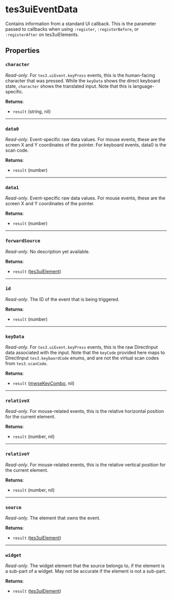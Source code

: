 # tes3uiEventData
<div class="search_terms" style="display: none">tes3uieventdata, eventdata</div>

<!---
	This file is autogenerated. Do not edit this file manually. Your changes will be ignored.
	More information: https://github.com/MWSE/MWSE/tree/master/docs
-->

Contains information from a standard UI callback. This is the parameter passed to callbacks when using `:register`, `:registerBefore`, or `:registerAfter` on tes3uiElements.

## Properties

### `character`
<div class="search_terms" style="display: none">character</div>

*Read-only*. For `tes3.uiEvent.keyPress` events, this is the human-facing character that was pressed. While the `keyData` shows the direct keyboard state, `character` shows the translated input. Note that this is language-specific.

**Returns**:

* `result` (string, nil)

***

### `data0`
<div class="search_terms" style="display: none">data0</div>

*Read-only*. Event-specific raw data values. For mouse events, these are the screen X and Y coordinates of the pointer. For keyboard events, data0 is the scan code.

**Returns**:

* `result` (number)

***

### `data1`
<div class="search_terms" style="display: none">data1</div>

*Read-only*. Event-specific raw data values. For mouse events, these are the screen X and Y coordinates of the pointer.

**Returns**:

* `result` (number)

***

### `forwardSource`
<div class="search_terms" style="display: none">forwardsource</div>

*Read-only*. No description yet available.

**Returns**:

* `result` ([tes3uiElement](../types/tes3uiElement.md))

***

### `id`
<div class="search_terms" style="display: none">id</div>

*Read-only*. The ID of the event that is being triggered.

**Returns**:

* `result` (number)

***

### `keyData`
<div class="search_terms" style="display: none">keydata</div>

*Read-only*. For `tes3.uiEvent.keyPress` events, this is the raw DirectInput data associated with the input. Note that the `keyCode` provided here maps to DirectInput `tes3.keybaordCode` enums, and are not the virtual scan codes from `tes3.scanCode`.

**Returns**:

* `result` ([mwseKeyCombo](../types/mwseKeyCombo.md), nil)

***

### `relativeX`
<div class="search_terms" style="display: none">relativex</div>

*Read-only*. For mouse-related events, this is the relative horizontal position for the current element.

**Returns**:

* `result` (number, nil)

***

### `relativeY`
<div class="search_terms" style="display: none">relativey</div>

*Read-only*. For mouse-related events, this is the relative vertical position for the current element.

**Returns**:

* `result` (number, nil)

***

### `source`
<div class="search_terms" style="display: none">source</div>

*Read-only*. The element that owns the event.

**Returns**:

* `result` ([tes3uiElement](../types/tes3uiElement.md))

***

### `widget`
<div class="search_terms" style="display: none">widget</div>

*Read-only*. The widget element that the source belongs to, if the element is a sub-part of a widget. May not be accurate if the element is not a sub-part.

**Returns**:

* `result` ([tes3uiElement](../types/tes3uiElement.md))

